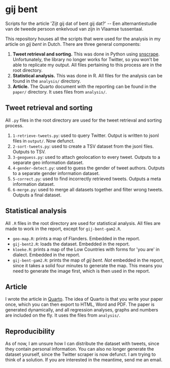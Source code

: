 # gij bent

Scripts for the article 'Zijt gij dat of bent gij dat?' -- Een alternantiestudie van de tweede persoon enkelvoud van zijn in Vlaamse tussentaal.

This repository houses all the scripts that were used for the analysis in my article on *gij bent* in Dutch. There are three general components:

1. **Tweet retrieval and sorting.** This was done in Python using [snscrape](https://github.com/JustAnotherArchivist/snscrape). Unfortunately, the library no longer works for Twitter, so you won't be able to replicate my output. All files pertaining to this process are in the root directory.
2. **Statistical analysis.** This was done in R. All files for the analysis can be found in the `analysis/` directory.
3. **Article.** The Quarto document with the reporting can be found in the `paper/` directory. It uses files from `analysis/`.

## Tweet retrieval and sorting

All `.py` files in the root directory are used for the tweet retrieval and sorting process.

1. `1-retrieve-tweets.py`: used to query Twitter. Output is written to jsonl files in `output/`. Now defunct.
2. `2-sort-tweets.py`: used to create a TSV dataset from the jsonl files. Outputs to TSV.
3. `3-geoguess.py`: used to attach geolocation to every tweet. Outputs to a separate geo information dataset.
4. `4-gender-detect.py`: used to guess the gender of tweet authors. Outputs to a separate gender information dataset.
5. `5-correct.py`: used to find incorrectly retrieved tweets. Outputs a meta information dataset.
6. `6-merge.py`: used to merge all datasets together and filter wrong tweets. Outputs a final dataset.

## Statistical analysis

All `.R` files in the root directory are used for statistical analysis. All files are made to work in the report, except for `gij-bent-gam2.R`.

- `geo-map.R`: prints a map of Flanders. Embedded in the report.
- `gij-bent2.R`: loads the dataset. Embedded in the report.
- `kloeke.R`: prints a map of the Low Countries with forms for 'you are' in dialect. Embedded in the report.
- `gij-bent-gam2.R`: prints the map of *gij bent*. *Not* embedded in the report, since it takes a solid four minutes to generate the map. This means you need to generate the image first, which is then used in the report.

## Article

I wrote the article in [Quarto](https://quarto.org/). The idea of Quarto is that you write your paper once, which you can then export to HTML, Word and PDF. The paper is generated dynamically, and all regression analyses, graphs and numbers are included on the fly. It uses the files from `analysis/`.

## Reproducibility

As of now, I am unsure how I can distribute the dataset with tweets, since they contain personal information. You can also no longer generate the dataset yourself, since the Twitter scraper is now defunct. I am trying to think of a solution. If you are interested in the meantime, send me an email.